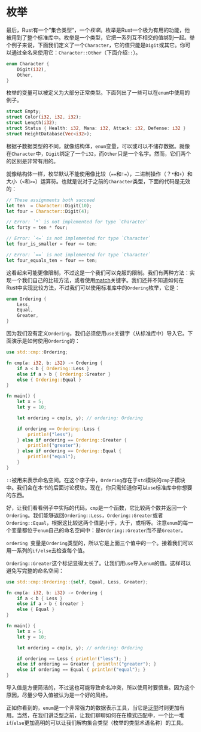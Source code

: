 # 枚举
最后，Rust有一个”集合类型“，一个*枚举*。枚举是Rust一个极为有用的功能，他被用到了整个标准库中。枚举是一个类型，它把一系列互不相交的值绑到一起。举个例子来说，下面我们定义了一个`Character`，它的值只能是`Digit`或其它。你可以通过全名来使用它：`Character::Other`（下面介绍`::`）。

```rust
enum Character {
    Digit(i32),
    Other,
}
```

枚举的变量可以被定义为大部分正常类型。下面列出了一些可以在`enum`中使用的例子。

```rust
struct Empty;
struct Color(i32, i32, i32);
struct Length(i32);
struct Status { Health: i32, Mana: i32, Attack: i32, Defense: i32 }
struct HeightDatabase(Vec<i32>);
```

根据子数据类型的不同，就像结构体，`enum`变量，可以或可以不储存数据。就像在`Character`中，`Digit`绑定了一个`i32`，而`Other`只是一个名字。然而，它们两个的区别是非常有用的。

就像结构体一样，枚举默认不能使用像比较（`==`和`!=`），二进制操作（？`*`和`+`）和大小（`<`和`>=`）运算符。也就是说对于之前的`Character`类型，下面的代码是无效的：

```rust
// These assignments both succeed
let ten  = Character::Digit(10);
let four = Character::Digit(4);

// Error: `*` is not implemented for type `Character`
let forty = ten * four;

// Error: `<=` is not implemented for type `Character`
let four_is_smaller = four <= ten;

// Error: `==` is not implemented for type `Character`
let four_equals_ten = four == ten;
```

这看起来可能更像限制，不过这是一个我们可以克服的限制。我们有两种方法：实现一个我们自己的比较方法，或者使用[match](http://doc.rust-lang.org/book/match.html)关键字。我们还并不知道如何在Rust中实现比较方法，不过我们可以使用标准库中的`Ordering`枚举，它是：

```rust
enum Ordering {
    Less,
    Equal,
    Greater,
}
```

因为我们没有定义`Ordering`，我们必须使用`use`关键字（从标准库中）导入它。下面演示是如何使用`Ordering`的：

```rust
use std::cmp::Ordering;

fn cmp(a: i32, b: i32) -> Ordering {
    if a < b { Ordering::Less }
    else if a > b { Ordering::Greater }
    else { Ordering::Equal }
}

fn main() {
    let x = 5;
    let y = 10;

    let ordering = cmp(x, y); // ordering: Ordering

    if ordering == Ordering::Less {
        println!("less");
    } else if ordering == Ordering::Greater {
        println!("greater");
    } else if ordering == Ordering::Equal {
        println!("equal");
    }
}
```

`::`被用来表示命名空间。在这个李子中，`Ordering`存在于`std`模块的`cmp`子模块中。我们会在本书的后面讨论模块。现在，你只需知道你可以`use`标准库中你想要的东西。

好，让我们看看例子中实际的代码。`cmp`是一个函数，它比较两个数并返回一个`Ordering`。我们能够返回`Ordering::Less`，`Ordering::Greater`或者`Ordering::Equal`，根据这比较这两个值是小于，大于，或相等。注意`enum`的每一个变量都位于`enum`自己的命名空间中：是`Ordering::Greater`而不是`Greater`。

`ordering `变量是`Ordering`类型的，所以它是上面三个值中的一个。接着我们可以用一系列的`if/else`去检查每个值。

`Ordering::Greater`这个标记显得太长了。让我们用`use`导入`enum`的值。这样可以避免写完整的命名空间：

```rust
use std::cmp::Ordering::{self, Equal, Less, Greater};

fn cmp(a: i32, b: i32) -> Ordering {
    if a < b { Less }
    else if a > b { Greater }
    else { Equal }
}

fn main() {
    let x = 5;
    let y = 10;

    let ordering = cmp(x, y); // ordering: Ordering

    if ordering == Less { println!("less"); }
    else if ordering == Greater { println!("greater"); }
    else if ordering == Equal { println!("equal"); }
}
```

导入值是方便简洁的，不过这也可能导致命名冲突，所以使用时要慎重。因为这个原因，尽量少导入值被认为是一个好的风格。

正如你看到的，`enum`是一个非常强力的数据表示工具，当它是[泛型](http://doc.rust-lang.org/book/generics.html)时则更加有用。当然，在我们讲泛型之前，让我们聊聊如何在在模式匹配中，一个比一堆`if`/`else`更加高明的可以让我们解构集合类型（枚举的类型术语名称）的工具。
